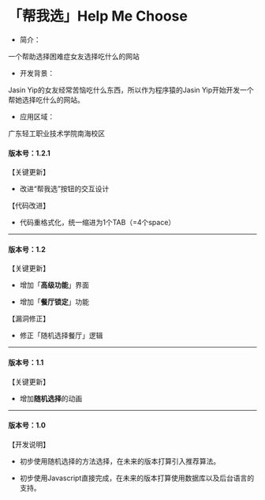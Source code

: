 「帮我选」Help Me Choose
===================

-   简介：

一个帮助选择困难症女友选择吃什么的网站



-   开发背景：

Jasin Yip的女友经常苦恼吃什么东西，所以作为程序猿的Jasin Yip开始开发一个帮她选择吃什么的网站。



-   应用区域：

广东轻工职业技术学院南海校区



#### 版本号：1.2.1

【关键更新】

-   改进“帮我选”按钮的交互设计



【代码改进】

-   代码重格式化，统一缩进为1个TAB（=4个space）



------------

#### 版本号：1.2 

【关键更新】

-   增加「**高级功能**」界面

-   增加「**餐厅锁定**」功能



【漏洞修正】

-   修正「随机选择餐厅」逻辑



------------

#### 版本号：1.1

【关键更新】

-   增加**随机选择**的动画



------------

#### 版本号：1.0

【开发说明】

-   初步使用随机选择的方法选择，在未来的版本打算引入推荐算法。

-   初步使用Javascript直接完成，在未来的版本打算使用数据库以及后台语言的支持。
